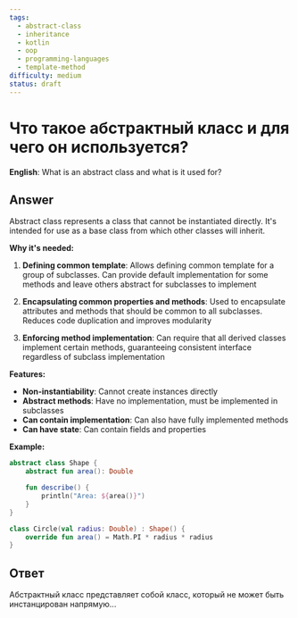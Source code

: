 ```yaml
---
tags:
  - abstract-class
  - inheritance
  - kotlin
  - oop
  - programming-languages
  - template-method
difficulty: medium
status: draft
---
```


# Что такое абстрактный класс и для чего он используется?

**English**: What is an abstract class and what is it used for?

## Answer

Abstract class represents a class that cannot be instantiated directly. It's intended for use as a base class from which other classes will inherit.

**Why it's needed:**

1. **Defining common template**: Allows defining common template for a group of subclasses. Can provide default implementation for some methods and leave others abstract for subclasses to implement

2. **Encapsulating common properties and methods**: Used to encapsulate attributes and methods that should be common to all subclasses. Reduces code duplication and improves modularity

3. **Enforcing method implementation**: Can require that all derived classes implement certain methods, guaranteeing consistent interface regardless of subclass implementation

**Features:**
- **Non-instantiability**: Cannot create instances directly
- **Abstract methods**: Have no implementation, must be implemented in subclasses
- **Can contain implementation**: Can also have fully implemented methods
- **Can have state**: Can contain fields and properties

**Example:**
```kotlin
abstract class Shape {
    abstract fun area(): Double

    fun describe() {
        println("Area: ${area()}")
    }
}

class Circle(val radius: Double) : Shape() {
    override fun area() = Math.PI * radius * radius
}
```

## Ответ

Абстрактный класс представляет собой класс, который не может быть инстанцирован напрямую...

